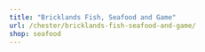 ```yaml
---
title: "Bricklands Fish, Seafood and Game"
url: /chester/bricklands-fish-seafood-and-game/
shop: seafood
---
```

